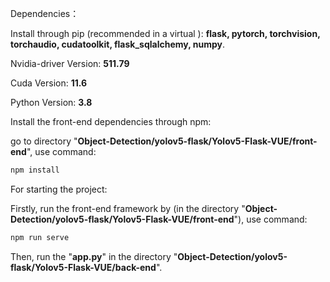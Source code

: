 Dependencies：

Install through pip (recommended in a virtual ): **flask, pytorch, torchvision, torchaudio, cudatoolkit, flask_sqlalchemy, numpy**.

Nvidia-driver Version: **511.79**

Cuda Version: **11.6**

Python Version: **3.8**

Install the front-end dependencies through npm:

go to directory "**Object-Detection/yolov5-flask/Yolov5-Flask-VUE/front-end**", use command:

```bash
npm install
```

For starting the project:

Firstly, run the front-end framework by (in the directory "**Object-Detection/yolov5-flask/Yolov5-Flask-VUE/front-end**"), use command:

```bash
npm run serve
```

Then, run the "**app.py**" in the directory "**Object-Detection/yolov5-flask/Yolov5-Flask-VUE/back-end**".
